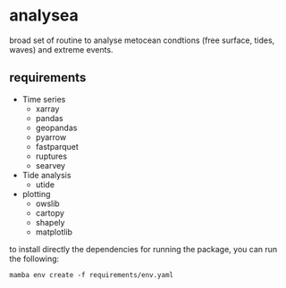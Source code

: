 # analysea
broad set of routine to analyse metocean condtions (free surface, tides, waves) and extreme events.

## requirements
 - Time series
   - xarray
   - pandas
   - geopandas
   - pyarrow
   - fastparquet
   - ruptures
   - searvey
 - Tide analysis
   - utide
 - plotting
   - owslib
   - cartopy
   - shapely
   - matplotlib

to install directly the dependencies for running the package, you can run the following:

    mamba env create -f requirements/env.yaml
